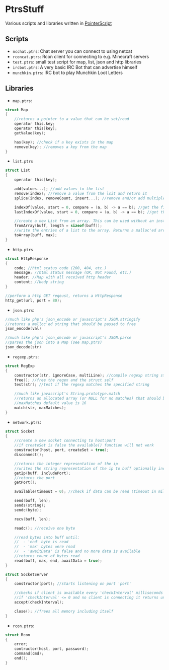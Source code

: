 # PtrsStuff

Various scripts and libraries written in [PointerScript](https://github.com/M4GNV5/PointerScript)

## Scripts
- `ncchat.ptrs`: Chat server you can connect to using netcat
- `rconcat.ptrs`: Rcon client for connecting to e.g. Minecraft servers
- `test.ptrs`: small test script for map, list, json and http libraries
- `ircbot.ptrs`: A very basic IRC Bot that can advertise himself
- `munchkin.ptrs`: IRC bot to play Munchkin Loot Letters

## Libraries
- `map.ptrs`:
```C
struct Map
{
	//returns a pointer to a value that can be set/read
	operator this.key;
	operator this[key];
	getValue(key);

	has(key); //check if a key exists in the map
	remove(key); //removes a key from the map
}
```

- `list.ptrs`
```C
struct List
{
	operator this[key];

	add(values...); //add values to the list
	remove(index); //remove a value from the lsit and return it
	splice(index, removeCount, insert...); //remove and/or add multiple values

	indexOf(value, start = 0, compare = (a, b) -> a == b); //get the first index of a value using a compare function
	lastIndexOf(value, start = 0, compare = (a, b) -> a == b); //get the last index of a value using a compare function

	//create a new List from an array. This can be used without an instance e.g. List.fromArray([1, 2, 3]);
	fromArray(buff, length = sizeof(buff));
	//write the entries of a list to the array. Returns a malloc'ed array if 'buff' is NULL or undefined
	toArray(buff, max);
}
```

- `http.ptrs`
```C
struct HttpResponse
{
	code; //html status code (200, 404, etc.)
	message; //html status message (OK, Not Found, etc.)
	header; //Map with all received http header
	content; //body string
}

//perform a http GET reqeust, returns a HttpResponse
http_get(url, port = 80);
```

- `json.ptrs`:
```C
//much like php's json_encode or javascript's JSON.stringify
//returns a malloc'ed string that should be passed to free
json_encode(val)

//much like php's json_decode or javascript's JSON.parse
//parses the json into a Map (see map.ptrs)
json_decode(str)
```

- `regexp.ptrs`:
```C
struct RegExp
{
	constructor(str, ignoreCase, multiLine); //compile regexp string str
	free(); //free the regex and the struct self
	test(str); //test if the regexp matches the specified string

	//much like javascript's String.prototype.match
	//returns an allocated array (or NULL for no matches) that should be freed
	//maxMatches default value is 16
	match(str, maxMatches);
}
```

- `network.ptrs`:
```C
struct Socket
{
	//create a new socket connecting to host:port
	//if createSet is false the available() function will not work
	constructor(host, port, createSet = true);
	disconnect();

	//returns the integer representation of the ip
	//writes the string representation of the ip to buff optionally including the port
	getIp(buff, includePort);
	//returns the port
	getPort();

	available(timeout = 0); //check if data can be read (timeout in milliseconds)

	send(buff, len);
	sends(string);
	sendc(byte);

	recv(buff, len);

	readc(); //receive one byte

	//read bytes into buff until:
	//	- 'end' byte is read
	//	- 'max' bytes were read
	//	- 'awaitData' is false and no more data is available
	//returns count of bytes read
	read(buff, max, end, awaitData = true);
}

struct SocketServer
{
	constructor(port); //starts listening on port 'port'

	//checks if client is available every 'checkInterval' milliseconds
	//if 'checkInterval' <= 0 and no client is connecting it returns undefined
	accept(checkInterval);

	close(); //frees all memory including itself
}
```

- `rcon.ptrs`:
```C
struct Rcon
{
	error;
	contructor(host, port, password);
	command(cmd);
	end();
}
```
